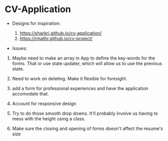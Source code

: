 # CV-Application
-   Designs for inspiration:
    1. https://sharkri.github.io/cv-application/
    2. https://rmathr.github.io/cv-project/


- Issues:

1. Maybe need to make an array in App to define the 
    key-words for the forms. That or use state updater, which will
    allow us to use the previous state.

2. Need to work on deleting. Make it flexible for foresight.
3. add a form for professional experiences and have the application
    accomodate that.

5. Account for responsive design
5. Try to do those smooth drop downs. It'll probably involve us
    having to mess with the height using a class.
6. Make sure the closing and opening of forms doesn't affect the 
    resume's size
